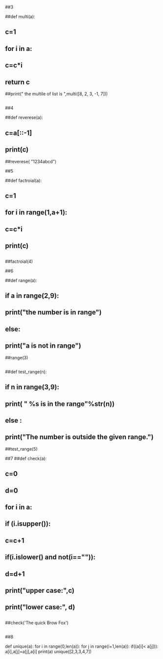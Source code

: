 ##3

##def multi(a):
##    c=1
##    for i in a:
##        c=c*i
##    return c
##print(" the multile of list is ",multi([8, 2, 3, -1, 7]))
##        
##

##4

##def reverese(a):
##    c=a[::-1]
##    print(c)
##reverese( "1234abcd")

##5

##def factroial(a):
##    c=1
##    for i in range(1,a+1):
##        c=c*i
##    print(c)
##
##factroial(4)

##6

##def range(a):
##    if a in range(2,9):
##         print("the number is in range")
##    else:
##        print("a is not in range")
##range(3)
##    
##def test_range(n):
##    if n in range(3,9):
##        print( " %s is in the range"%str(n))
##    else :
##        print("The number is outside the given range.")
##test_range(5)      

##7
##def check(a):
##    c=0
##    d=0
##    for i in a:
##        if (i.isupper()):
##            c=c+1
##        if(i.islower() and not(i=="")):
##            d=d+1
##    print("upper case:",c)
##    print("lower case:", d)
##            
##check('The quick Brow Fox')
##

##8

def unique(a):
    for i in range(0,len(a)):
        for j in range(i+1,len(a)):
            if((a[i]< a[j])):
                a[i],a[j]=a[j],a[i]
    print(a)
unique([2,3,3,4,7])
                
            

                                                                                                                                                                                                                                                                                                                                                                                                                                                                                                                                                                                                                                                                                                                                                                                                                                                                                                                                                                                                                                                                                                                                                                                                                                                                                                                                                                                                                                                                                                                                                                                                                                                                                                                                                                                                                                                                                                                                                                                                                                                                                                                                                                                      